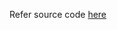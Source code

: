 Refer source code [here](https://colab.research.google.com/drive/1vJ-6dkNH8Qgv2bfYJcVlFTaOx6NuoJW3?usp=sharing)